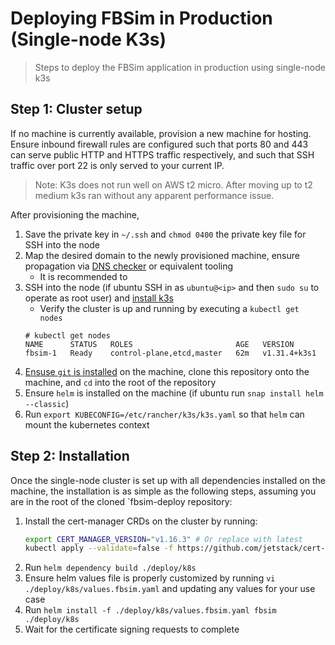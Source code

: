 # Deploying FBSim in Production (Single-node K3s)

> Steps to deploy the FBSim application in production using single-node k3s

## Step 1: Cluster setup

If no machine is currently available, provision a new machine for hosting.  Ensure inbound firewall rules are configured such that ports 80 and 443 can serve public HTTP and HTTPS traffic respectively, and such that SSH traffic over port 22 is only served to your current IP.

> Note: K3s does not run well on AWS t2 micro.  After moving up to t2 medium k3s ran without any apparent performance issue.

After provisioning the machine,
1. Save the private key in `~/.ssh` and `chmod 0400` the private key file for SSH into the node
2. Map the desired domain to the newly provisioned machine, ensure propagation via [DNS checker](https://dnschecker.org/) or equivalent tooling
   - It is recommended to 
3. SSH into the node (if ubuntu SSH in as `ubuntu@<ip>` and then `sudo su` to operate as root user) and [install k3s](https://docs.k3s.io/quick-start)
   - Verify the cluster is up and running by executing a `kubectl get nodes`
    ```
    # kubectl get nodes
    NAME      STATUS   ROLES                       AGE   VERSION
    fbsim-1   Ready    control-plane,etcd,master   62m   v1.31.4+k3s1
    ```
4. [Ensuse `git` is installed](https://git-scm.com/book/en/v2/Getting-Started-Installing-Git) on the machine, clone this repository onto the machine, and `cd` into the root of the repository
5. Ensure `helm` is installed on the machine (if ubuntu run `snap install helm --classic`)
6. Run `export KUBECONFIG=/etc/rancher/k3s/k3s.yaml` so that `helm` can mount the kubernetes context

## Step 2: Installation

Once the single-node cluster is set up with all dependencies installed on the machine, the installation is as simple as the following steps, assuming you are in the root of the cloned `fbsim-deploy repository:
1. Install the cert-manager CRDs on the cluster by running:
   ```sh
   export CERT_MANAGER_VERSION="v1.16.3" # Or replace with latest
   kubectl apply --validate=false -f https://github.com/jetstack/cert-manager/releases/download/${CERT_MANAGER_VERSION}/cert-manager.crds.yaml
   ```
2. Run `helm dependency build ./deploy/k8s`
3. Ensure helm values file is properly customized by running `vi ./deploy/k8s/values.fbsim.yaml` and updating any values for your use case
4. Run `helm install -f ./deploy/k8s/values.fbsim.yaml fbsim ./deploy/k8s`
5. Wait for the certificate signing requests to complete

